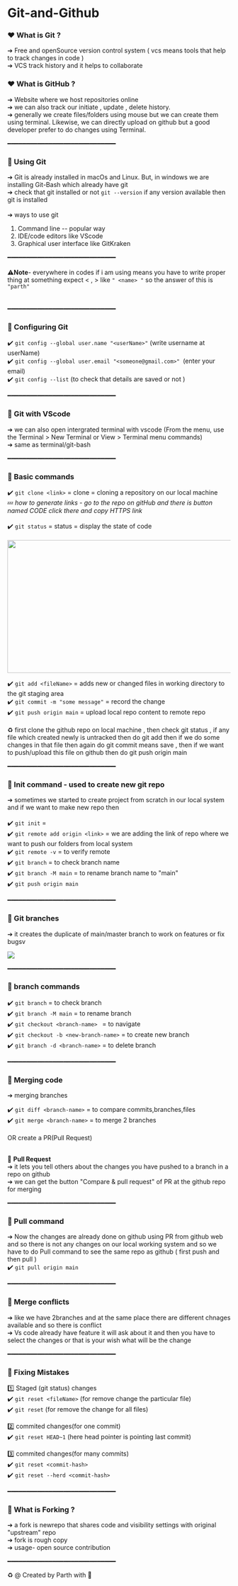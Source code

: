 # Git-and-Github

### ❤️ What is Git ?
➔ Free and openSource version control system ( vcs means tools that help to track changes in code ) <br/>
➔ VCS track history and it helps to collaborate <br/>

### ❤️ What is GitHub ?
➔ Website where we host repositories online <br/>
➔ we can also track our initiate , update , delete history. <br/>
➔ generally we create files/folders using mouse but we can create them using terminal. Likewise, we can directly upload on github but a good developer prefer to do changes using Terminal. <br/>

━━━━━━━━━━━━━━━━━━━━━━━━━━━━━

### 💚 Using Git
➔ Git is already installed in macOs and Linux. But, in windows we are installing Git-Bash which already have git <br/>
➔ check that git installed or not `git --version` if any version available then git is installed <br/>
<br/>
➔ ways to use git
1) Command line -- popular way
2) IDE/code editors like VScode
3) Graphical user interface like GitKraken

━━━━━━━━━━━━━━━━━━━━━━━━━━━━━<br/>
<br/>
⚠️**Note**- everywhere in codes if i am using <name> means you have to write proper thing at something expect < , > like ` " <name> " ` so the answer of this is ` "parth" ` <br/>
<br/>
<br/>
━━━━━━━━━━━━━━━━━━━━━━━━━━━━━<br/>
### 💛 Configuring Git

✔️ `git config --global user.name "<userName>"` (write username at userName)<br/>
✔️ `git config --global user.email "<someone@gmail.com>" `(enter your email) <br/>
✔️ `git config --list` (to check that details are saved or not )<br/>

━━━━━━━━━━━━━━━━━━━━━━━━━━━━━ <br/>

### 💙 Git with VScode
➔ we can also open intergrated terminal with vscode (From the menu, use the Terminal > New Terminal or View > Terminal menu commands)<br/>
➔ same as terminal/git-bash <br/>

━━━━━━━━━━━━━━━━━━━━━━━━━━━━━ <br/>

### 💚 Basic commands

✔️ `git clone <link>` = clone = cloning a repository on our local machine <br/>
💤 *how to generate links - go to the repo on gitHub and there is button named CODE click there and copy HTTPS link*  <br/>
<br/>
✔️ `git status` = status = display the state of code <br/>
<br/>
<img src="https://support.nesi.org.nz/hc/article_attachments/360004194235/Git_Diagram.svg" width=600px height=300px>

✔️ `git add <fileName>` = adds new or changed files in working directory to the git staging area  <br/>
✔️ `git commit -m "some message"` = record the change <br/>
✔️ `git push origin main`  = upload local repo content to remote repo <br/>
<br/>
♻️ first clone the github repo on local machine , then check git status , if any file which created newly is untracked then do git add then if we do some changes in that file then again do git commit means save , then if we want to push/upload this file on github then do git push origin main <br/>

━━━━━━━━━━━━━━━━━━━━━━━━━━━━━  <br/>

### 💜 Init command - used to create new git repo
➔ sometimes we started to create project from scratch in our local system and if we want to make new repo then <br/>
<br/>
✔️ `git init` =  <br/>
✔️ `git remote add origin <link>`  = we are adding the link of repo where we want to push our folders from local system <br/>
✔️ `git remote -v` = to verify remote <br/>
✔️ `git branch` = to check branch name <br/>
✔️ `git branch -M main` = to rename branch name to "main" <br/>
✔️ `git push origin main`  <br/>

━━━━━━━━━━━━━━━━━━━━━━━━━━━━━  <br/> 

### 💚 Git branches
➔ it creates the duplicate of main/master branch to work on features or fix bugsv 

![](https://wac-cdn.atlassian.com/dam/jcr:86eba9ec-9391-45ea-800a-948cec1f2ed7/Branch-2.png)

━━━━━━━━━━━━━━━━━━━━━━━━━━━━━  <br/> 

### 💚 branch commands

✔️ `git branch` = to check branch <br/>
✔️ `git branch -M main` = to rename branch <br/>
✔️ `git checkout <branch-name> ` = to navigate <br/>
✔️ `git checkout -b <new-branch-name>` = to create new branch <br/>
✔️ `git branch -d <branch-name>` = to delete branch <br/>

━━━━━━━━━━━━━━━━━━━━━━━━━━━━━  <br/> 

### 💛 Merging code
➔ merging branches <br/> 

✔️ `git diff <branch-name>` = to compare commits,branches,files <br/> 
✔️ `git merge <branch-name>` = to merge 2 branches <br/>  
OR create a PR(Pull Request) <br/> 
 <br/> 
 
💙 **Pull Request** <br/> 
➔ it lets you tell others about the changes you have pushed to a branch in a repo on github<br/>  ➔ we can get the button "Compare & pull request" of PR at the github repo for merging<br/> 

━━━━━━━━━━━━━━━━━━━━━━━━━━━━━  <br/> 

### 🧡 Pull command

➔ Now the changes are already done on github using PR from github web and so there is not any changes on our local working system and so we have to do Pull command to see the same repo as github ( first push and then pull )  <br/>
✔️ `git pull origin main`

━━━━━━━━━━━━━━━━━━━━━━━━━━━━━  <br/> 

### 💛 Merge conflicts
➔ like we have 2branches and at the same place there are different chnages available and so there is conflict <br/> 
➔ Vs code already have feature it will ask about it and then you have to select the changes or that is your wish what will be the change  <br/> 

━━━━━━━━━━━━━━━━━━━━━━━━━━━━━  <br/> 

### 💚 Fixing Mistakes

1️⃣ Staged (git status) changes <br/> 
✔️ `git reset <fileName>` (for remove change the particular file)  <br/> 
✔️ `git reset` (for remove the change for all files)  <br/> 

2️⃣ commited changes(for one commit)  <br/> 
✔️ `git reset HEAD~1` (here head pointer is pointing last commit)  <br/> 

3️⃣ commited changes(for many commits)  <br/> 
✔️ `git reset <commit-hash>`  <br/> 
✔️ `git reset --herd <commit-hash>`  <br/> 

━━━━━━━━━━━━━━━━━━━━━━━━━━━━━  <br/> 

### 💛 What is Forking ?
➔ a fork is newrepo that shares code and visibility settings with original "upstream" repo  <br/> 
➔ fork is rough copy  <br/> 
➔ usage- open source contribution  <br/> 
 
━━━━━━━━━━━━━━━━━━━━━━━━━━━━━

♻️ @ Created by Parth with 💚




